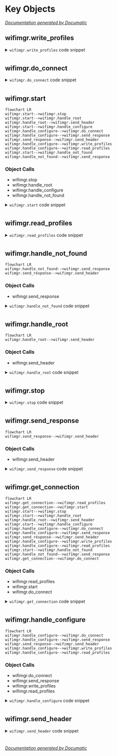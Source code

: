 # Key Objects

[_Documentation generated by Documatic_](https://www.documatic.com)

<!---Documatic-section-wifimgr.write_profiles-start--->
## wifimgr.write_profiles

<!---Documatic-section-write_profiles-start--->
<!---Documatic-block-wifimgr.write_profiles-start--->
<details>
	<summary><code>wifimgr.write_profiles</code> code snippet</summary>

```python
def write_profiles(profiles):
    lines = []
    for (ssid, password) in profiles.items():
        lines.append('%s;%s\n' % (ssid, password))
    with open(NETWORK_PROFILES, 'w') as f:
        f.write(''.join(lines))
```
</details>
<!---Documatic-block-wifimgr.write_profiles-end--->
<!---Documatic-section-write_profiles-end--->

# #
<!---Documatic-section-wifimgr.write_profiles-end--->

<!---Documatic-section-wifimgr.do_connect-start--->
## wifimgr.do_connect

<!---Documatic-section-do_connect-start--->
<!---Documatic-block-wifimgr.do_connect-start--->
<details>
	<summary><code>wifimgr.do_connect</code> code snippet</summary>

```python
def do_connect(ssid, password):
    wlan_sta.active(True)
    if wlan_sta.isconnected():
        return None
    print('Trying to connect to %s...' % ssid)
    wlan_sta.connect(ssid, password)
    for retry in range(100):
        connected = wlan_sta.isconnected()
        if connected:
            break
        time.sleep(0.1)
        print('.', end='')
    if connected:
        print('\nConnected. Network config: ', wlan_sta.ifconfig())
    else:
        print('\nFailed. Not Connected to: ' + ssid)
    return connected
```
</details>
<!---Documatic-block-wifimgr.do_connect-end--->
<!---Documatic-section-do_connect-end--->

# #
<!---Documatic-section-wifimgr.do_connect-end--->

<!---Documatic-section-wifimgr.start-start--->
## wifimgr.start

<!---Documatic-section-start-start--->
```mermaid
flowchart LR
wifimgr.start-->wifimgr.stop
wifimgr.start-->wifimgr.handle_root
wifimgr.handle_root-->wifimgr.send_header
wifimgr.start-->wifimgr.handle_configure
wifimgr.handle_configure-->wifimgr.do_connect
wifimgr.handle_configure-->wifimgr.send_response
wifimgr.send_response-->wifimgr.send_header
wifimgr.handle_configure-->wifimgr.write_profiles
wifimgr.handle_configure-->wifimgr.read_profiles
wifimgr.start-->wifimgr.handle_not_found
wifimgr.handle_not_found-->wifimgr.send_response
```

### Object Calls

* wifimgr.stop
* wifimgr.handle_root
* wifimgr.handle_configure
* wifimgr.handle_not_found

<!---Documatic-block-wifimgr.start-start--->
<details>
	<summary><code>wifimgr.start</code> code snippet</summary>

```python
def start(port=80):
    global server_socket
    addr = socket.getaddrinfo('0.0.0.0', port)[0][-1]
    stop()
    wlan_sta.active(True)
    wlan_ap.active(True)
    wlan_ap.config(essid=ap_ssid, password=ap_password, authmode=ap_authmode)
    server_socket = socket.socket()
    server_socket.bind(addr)
    server_socket.listen(1)
    print('Connect to WiFi ssid ' + ap_ssid + ', default password: ' + ap_password)
    print('and access the ESP via your favorite web browser at 192.168.4.1.')
    print('Listening on:', addr)
    while True:
        if wlan_sta.isconnected():
            return True
        (client, addr) = server_socket.accept()
        print('client connected from', addr)
        try:
            client.settimeout(5.0)
            request = b''
            try:
                while '\r\n\r\n' not in request:
                    request += client.recv(512)
            except OSError:
                pass
            print('Request is: {}'.format(request))
            if 'HTTP' not in request:
                continue
            try:
                url = ure.search('(?:GET|POST) /(.*?)(?:\\?.*?)? HTTP', request).group(1).decode('utf-8').rstrip('/')
            except Exception:
                url = ure.search('(?:GET|POST) /(.*?)(?:\\?.*?)? HTTP', request).group(1).rstrip('/')
            print('URL is {}'.format(url))
            if url == '':
                handle_root(client)
            elif url == 'configure':
                handle_configure(client, request)
            else:
                handle_not_found(client, url)
        finally:
            client.close()
```
</details>
<!---Documatic-block-wifimgr.start-end--->
<!---Documatic-section-start-end--->

# #
<!---Documatic-section-wifimgr.start-end--->

<!---Documatic-section-wifimgr.read_profiles-start--->
## wifimgr.read_profiles

<!---Documatic-section-read_profiles-start--->
<!---Documatic-block-wifimgr.read_profiles-start--->
<details>
	<summary><code>wifimgr.read_profiles</code> code snippet</summary>

```python
def read_profiles():
    with open(NETWORK_PROFILES) as f:
        lines = f.readlines()
    profiles = {}
    for line in lines:
        (ssid, password) = line.strip('\n').split(';')
        profiles[ssid] = password
    return profiles
```
</details>
<!---Documatic-block-wifimgr.read_profiles-end--->
<!---Documatic-section-read_profiles-end--->

# #
<!---Documatic-section-wifimgr.read_profiles-end--->

<!---Documatic-section-wifimgr.handle_not_found-start--->
## wifimgr.handle_not_found

<!---Documatic-section-handle_not_found-start--->
```mermaid
flowchart LR
wifimgr.handle_not_found-->wifimgr.send_response
wifimgr.send_response-->wifimgr.send_header
```

### Object Calls

* wifimgr.send_response

<!---Documatic-block-wifimgr.handle_not_found-start--->
<details>
	<summary><code>wifimgr.handle_not_found</code> code snippet</summary>

```python
def handle_not_found(client, url):
    send_response(client, 'Path not found: {}'.format(url), status_code=404)
```
</details>
<!---Documatic-block-wifimgr.handle_not_found-end--->
<!---Documatic-section-handle_not_found-end--->

# #
<!---Documatic-section-wifimgr.handle_not_found-end--->

<!---Documatic-section-wifimgr.handle_root-start--->
## wifimgr.handle_root

<!---Documatic-section-handle_root-start--->
```mermaid
flowchart LR
wifimgr.handle_root-->wifimgr.send_header
```

### Object Calls

* wifimgr.send_header

<!---Documatic-block-wifimgr.handle_root-start--->
<details>
	<summary><code>wifimgr.handle_root</code> code snippet</summary>

```python
def handle_root(client):
    wlan_sta.active(True)
    ssids = sorted((ssid.decode('utf-8') for (ssid, *_) in wlan_sta.scan()))
    send_header(client)
    client.sendall('        <html>\n            <h1 style="color: #5e9ca0; text-align: center;">\n                <span style="color: #ff0000;">\n                    Wi-Fi Client Setup\n                </span>\n            </h1>\n            <form action="configure" method="post">\n                <table style="margin-left: auto; margin-right: auto;">\n                    <tbody>\n    ')
    while len(ssids):
        ssid = ssids.pop(0)
        client.sendall('                        <tr>\n                            <td colspan="2">\n                                <input type="radio" name="ssid" value="{0}" />{0}\n                            </td>\n                        </tr>\n        '.format(ssid))
    client.sendall('                        <tr>\n                            <td>Password:</td>\n                            <td><input name="password" type="password" /></td>\n                        </tr>\n                    </tbody>\n                </table>\n                <p style="text-align: center;">\n                    <input type="submit" value="Submit" />\n                </p>\n            </form>\n            <p>&nbsp;</p>\n            <hr />\n            <h5>\n                <span style="color: #ff0000;">\n                    Your ssid and password information will be saved into the\n                    "%(filename)s" file in your ESP module for future usage.\n                    Be careful about security!\n                </span>\n            </h5>\n            <hr />\n            <h2 style="color: #2e6c80;">\n                Some useful infos:\n            </h2>\n            <ul>\n                <li>\n                    Original code from <a href="https://github.com/cpopp/MicroPythonSamples"\n                        target="_blank" rel="noopener">cpopp/MicroPythonSamples</a>.\n                </li>\n                <li>\n                    This code available at <a href="https://github.com/tayfunulu/WiFiManager"\n                        target="_blank" rel="noopener">tayfunulu/WiFiManager</a>.\n                </li>\n            </ul>\n        </html>\n    ' % dict(filename=NETWORK_PROFILES))
    client.close()
```
</details>
<!---Documatic-block-wifimgr.handle_root-end--->
<!---Documatic-section-handle_root-end--->

# #
<!---Documatic-section-wifimgr.handle_root-end--->

<!---Documatic-section-wifimgr.stop-start--->
## wifimgr.stop

<!---Documatic-section-stop-start--->
<!---Documatic-block-wifimgr.stop-start--->
<details>
	<summary><code>wifimgr.stop</code> code snippet</summary>

```python
def stop():
    global server_socket
    if server_socket:
        server_socket.close()
        server_socket = None
```
</details>
<!---Documatic-block-wifimgr.stop-end--->
<!---Documatic-section-stop-end--->

# #
<!---Documatic-section-wifimgr.stop-end--->

<!---Documatic-section-wifimgr.send_response-start--->
## wifimgr.send_response

<!---Documatic-section-send_response-start--->
```mermaid
flowchart LR
wifimgr.send_response-->wifimgr.send_header
```

### Object Calls

* wifimgr.send_header

<!---Documatic-block-wifimgr.send_response-start--->
<details>
	<summary><code>wifimgr.send_response</code> code snippet</summary>

```python
def send_response(client, payload, status_code=200):
    content_length = len(payload)
    send_header(client, status_code, content_length)
    if content_length > 0:
        client.sendall(payload)
    client.close()
```
</details>
<!---Documatic-block-wifimgr.send_response-end--->
<!---Documatic-section-send_response-end--->

# #
<!---Documatic-section-wifimgr.send_response-end--->

<!---Documatic-section-wifimgr.get_connection-start--->
## wifimgr.get_connection

<!---Documatic-section-get_connection-start--->
```mermaid
flowchart LR
wifimgr.get_connection-->wifimgr.read_profiles
wifimgr.get_connection-->wifimgr.start
wifimgr.start-->wifimgr.stop
wifimgr.start-->wifimgr.handle_root
wifimgr.handle_root-->wifimgr.send_header
wifimgr.start-->wifimgr.handle_configure
wifimgr.handle_configure-->wifimgr.do_connect
wifimgr.handle_configure-->wifimgr.send_response
wifimgr.send_response-->wifimgr.send_header
wifimgr.handle_configure-->wifimgr.write_profiles
wifimgr.handle_configure-->wifimgr.read_profiles
wifimgr.start-->wifimgr.handle_not_found
wifimgr.handle_not_found-->wifimgr.send_response
wifimgr.get_connection-->wifimgr.do_connect
```

### Object Calls

* wifimgr.read_profiles
* wifimgr.start
* wifimgr.do_connect

<!---Documatic-block-wifimgr.get_connection-start--->
<details>
	<summary><code>wifimgr.get_connection</code> code snippet</summary>

```python
def get_connection():
    if wlan_sta.isconnected():
        return wlan_sta
    connected = False
    try:
        time.sleep(3)
        if wlan_sta.isconnected():
            return wlan_sta
        profiles = read_profiles()
        wlan_sta.active(True)
        networks = wlan_sta.scan()
        AUTHMODE = {0: 'open', 1: 'WEP', 2: 'WPA-PSK', 3: 'WPA2-PSK', 4: 'WPA/WPA2-PSK'}
        for (ssid, bssid, channel, rssi, authmode, hidden) in sorted(networks, key=lambda x: x[3], reverse=True):
            ssid = ssid.decode('utf-8')
            encrypted = authmode > 0
            print('ssid: %s chan: %d rssi: %d authmode: %s' % (ssid, channel, rssi, AUTHMODE.get(authmode, '?')))
            if encrypted:
                if ssid in profiles:
                    password = profiles[ssid]
                    connected = do_connect(ssid, password)
                else:
                    print('skipping unknown encrypted network')
            else:
                connected = do_connect(ssid, None)
            if connected:
                break
    except OSError as e:
        print('exception', str(e))
    if not connected:
        connected = start()
    return wlan_sta if connected else None
```
</details>
<!---Documatic-block-wifimgr.get_connection-end--->
<!---Documatic-section-get_connection-end--->

# #
<!---Documatic-section-wifimgr.get_connection-end--->

<!---Documatic-section-wifimgr.handle_configure-start--->
## wifimgr.handle_configure

<!---Documatic-section-handle_configure-start--->
```mermaid
flowchart LR
wifimgr.handle_configure-->wifimgr.do_connect
wifimgr.handle_configure-->wifimgr.send_response
wifimgr.send_response-->wifimgr.send_header
wifimgr.handle_configure-->wifimgr.write_profiles
wifimgr.handle_configure-->wifimgr.read_profiles
```

### Object Calls

* wifimgr.do_connect
* wifimgr.send_response
* wifimgr.write_profiles
* wifimgr.read_profiles

<!---Documatic-block-wifimgr.handle_configure-start--->
<details>
	<summary><code>wifimgr.handle_configure</code> code snippet</summary>

```python
def handle_configure(client, request):
    match = ure.search('ssid=([^&]*)&password=(.*)', request)
    if match is None:
        send_response(client, 'Parameters not found', status_code=400)
        return False
    try:
        ssid = match.group(1).decode('utf-8').replace('%3F', '?').replace('%21', '!')
        password = match.group(2).decode('utf-8').replace('%3F', '?').replace('%21', '!')
    except Exception:
        ssid = match.group(1).replace('%3F', '?').replace('%21', '!')
        password = match.group(2).replace('%3F', '?').replace('%21', '!')
    if len(ssid) == 0:
        send_response(client, 'SSID must be provided', status_code=400)
        return False
    if do_connect(ssid, password):
        response = '            <html>\n                <center>\n                    <br><br>\n                    <h1 style="color: #5e9ca0; text-align: center;">\n                        <span style="color: #ff0000;">\n                            ESP successfully connected to WiFi network %(ssid)s.\n                        </span>\n                    </h1>\n                    <br><br>\n                </center>\n            </html>\n        ' % dict(ssid=ssid)
        send_response(client, response)
        try:
            profiles = read_profiles()
        except OSError:
            profiles = {}
        profiles[ssid] = password
        write_profiles(profiles)
        time.sleep(5)
        return True
    else:
        response = '            <html>\n                <center>\n                    <h1 style="color: #5e9ca0; text-align: center;">\n                        <span style="color: #ff0000;">\n                            ESP could not connect to WiFi network %(ssid)s.\n                        </span>\n                    </h1>\n                    <br><br>\n                    <form>\n                        <input type="button" value="Go back!" onclick="history.back()"></input>\n                    </form>\n                </center>\n            </html>\n        ' % dict(ssid=ssid)
        send_response(client, response)
        return False
```
</details>
<!---Documatic-block-wifimgr.handle_configure-end--->
<!---Documatic-section-handle_configure-end--->

# #
<!---Documatic-section-wifimgr.handle_configure-end--->

<!---Documatic-section-wifimgr.send_header-start--->
## wifimgr.send_header

<!---Documatic-section-send_header-start--->
<!---Documatic-block-wifimgr.send_header-start--->
<details>
	<summary><code>wifimgr.send_header</code> code snippet</summary>

```python
def send_header(client, status_code=200, content_length=None):
    client.sendall('HTTP/1.0 {} OK\r\n'.format(status_code))
    client.sendall('Content-Type: text/html\r\n')
    if content_length is not None:
        client.sendall('Content-Length: {}\r\n'.format(content_length))
    client.sendall('\r\n')
```
</details>
<!---Documatic-block-wifimgr.send_header-end--->
<!---Documatic-section-send_header-end--->

# #
<!---Documatic-section-wifimgr.send_header-end--->

[_Documentation generated by Documatic_](https://www.documatic.com)